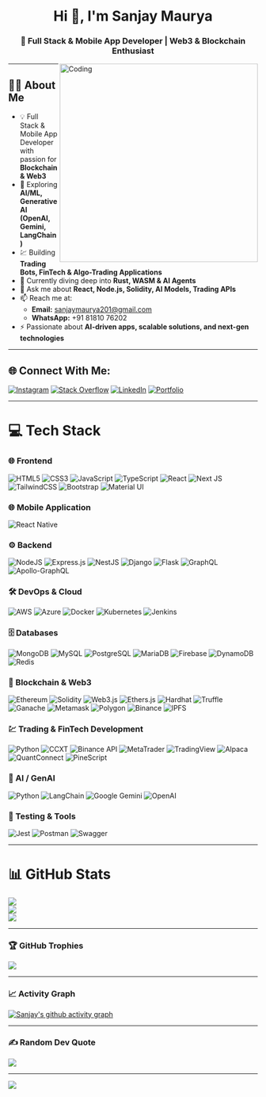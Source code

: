 <h1 align="center">Hi 👋, I'm Sanjay Maurya</h1>
<h3 align="center">🚀 Full Stack & Mobile App Developer | Web3 & Blockchain Enthusiast</h3>

<img align="right" alt="Coding" width="400" src="https://media.giphy.com/media/qgQUggAC3Pfv687qPC/giphy.gif">

---

## 👨‍💻 About Me
- 💡 Full Stack & Mobile App Developer with passion for **Blockchain & Web3**  
- 🤖 Exploring **AI/ML, Generative AI (OpenAI, Gemini, LangChain)**  
- 💹 Building **Trading Bots, FinTech & Algo-Trading Applications**  
- 🌱 Currently diving deep into **Rust, WASM & AI Agents**  
- 💬 Ask me about **React, Node.js, Solidity, AI Models, Trading APIs**  
- 📫 Reach me at:
  - **Email:** [sanjaymaurya201@gmail.com](mailto:sanjaymaurya201@gmail.com)  
  - **WhatsApp:** +91 81810 76202
- ⚡ Passionate about **AI-driven apps, scalable solutions, and next-gen technologies**

---

## 🌐 Connect With Me:
[![Instagram](https://img.shields.io/badge/Instagram-%23E4405F.svg?logo=Instagram&logoColor=white)](https://instagram.com/sanjay_maurya81) 
[![Stack Overflow](https://img.shields.io/badge/-Stackoverflow-FE7A16?logo=stack-overflow&logoColor=white)](https://stackoverflow.com/users/17118035) 
[![LinkedIn](https://img.shields.io/badge/LinkedIn-%230077B5.svg?logo=linkedin&logoColor=white)](https://linkedin.com/in/your-link) 
[![Portfolio](https://img.shields.io/badge/Portfolio-%23000000.svg?logo=firefox&logoColor=white)](https://your-portfolio.com)  

---

# 💻 Tech Stack

### 🌐 Frontend
![HTML5](https://img.shields.io/badge/html5-%23E34F26.svg?style=for-the-badge&logo=html5&logoColor=white) 
![CSS3](https://img.shields.io/badge/css3-%231572B6.svg?style=for-the-badge&logo=css3&logoColor=white) 
![JavaScript](https://img.shields.io/badge/javascript-%23323330.svg?style=for-the-badge&logo=javascript&logoColor=%23F7DF1E) 
![TypeScript](https://img.shields.io/badge/typescript-%23007ACC.svg?style=for-the-badge&logo=typescript&logoColor=white) 
![React](https://img.shields.io/badge/react-%2320232a.svg?style=for-the-badge&logo=react&logoColor=%2361DAFB) 
![Next JS](https://img.shields.io/badge/Next-black?style=for-the-badge&logo=next.js&logoColor=white) 
![TailwindCSS](https://img.shields.io/badge/tailwindcss-%2338B2AC.svg?style=for-the-badge&logo=tailwind-css&logoColor=white) 
![Bootstrap](https://img.shields.io/badge/bootstrap-%238511FA.svg?style=for-the-badge&logo=bootstrap&logoColor=white) 
![Material UI](https://img.shields.io/badge/MUI-%230081CB.svg?style=for-the-badge&logo=mui&logoColor=white) 

### 🌐 Mobile Application
![React Native](https://img.shields.io/badge/react_native-%2320232a.svg?style=for-the-badge&logo=react&logoColor=%2361DAFB) 


### ⚙️ Backend
![NodeJS](https://img.shields.io/badge/node.js-6DA55F?style=for-the-badge&logo=node.js&logoColor=white) 
![Express.js](https://img.shields.io/badge/express.js-%23404d59.svg?style=for-the-badge&logo=express&logoColor=%2361DAFB) 
![NestJS](https://img.shields.io/badge/nestjs-%23E0234E.svg?style=for-the-badge&logo=nestjs&logoColor=white) 
![Django](https://img.shields.io/badge/Django-092E20?style=for-the-badge&logo=django&logoColor=white) 
![Flask](https://img.shields.io/badge/Flask-000000?style=for-the-badge&logo=flask&logoColor=white) 
![GraphQL](https://img.shields.io/badge/-GraphQL-E10098?style=for-the-badge&logo=graphql&logoColor=white) 
![Apollo-GraphQL](https://img.shields.io/badge/-ApolloGraphQL-311C87?style=for-the-badge&logo=apollo-graphql)


### 🛠️ DevOps & Cloud
![AWS](https://img.shields.io/badge/AWS-%23FF9900.svg?style=for-the-badge&logo=amazon-aws&logoColor=white) 
![Azure](https://img.shields.io/badge/azure-%230072C6.svg?style=for-the-badge&logo=microsoftazure&logoColor=white) 
![Docker](https://img.shields.io/badge/docker-%230db7ed.svg?style=for-the-badge&logo=docker&logoColor=white) 
![Kubernetes](https://img.shields.io/badge/kubernetes-%23326ce5.svg?style=for-the-badge&logo=kubernetes&logoColor=white) 
![Jenkins](https://img.shields.io/badge/jenkins-%232C5263.svg?style=for-the-badge&logo=jenkins&logoColor=white) 

### 🗄️ Databases
![MongoDB](https://img.shields.io/badge/MongoDB-%234ea94b.svg?style=for-the-badge&logo=mongodb&logoColor=white) 
![MySQL](https://img.shields.io/badge/mysql-%2300000f.svg?style=for-the-badge&logo=mysql&logoColor=white) 
![PostgreSQL](https://img.shields.io/badge/PostgreSQL-%23336791.svg?style=for-the-badge&logo=postgresql&logoColor=white) 
![MariaDB](https://img.shields.io/badge/MariaDB-003545?style=for-the-badge&logo=mariadb&logoColor=white) 
![Firebase](https://img.shields.io/badge/Firebase-039BE5?style=for-the-badge&logo=Firebase&logoColor=white) 
![DynamoDB](https://img.shields.io/badge/Amazon%20DynamoDB-4053D6?style=for-the-badge&logo=Amazon%20DynamoDB&logoColor=white) 
![Redis](https://img.shields.io/badge/redis-%23DD0031.svg?style=for-the-badge&logo=redis&logoColor=white) 


### 🔗 Blockchain & Web3
![Ethereum](https://img.shields.io/badge/Ethereum-3C3C3D?style=for-the-badge&logo=ethereum&logoColor=white) 
![Solidity](https://img.shields.io/badge/Solidity-%23363636.svg?style=for-the-badge&logo=solidity&logoColor=white) 
![Web3.js](https://img.shields.io/badge/Web3.js-F16822?style=for-the-badge&logo=web3.js&logoColor=white) 
![Ethers.js](https://img.shields.io/badge/Ethers.js-25383C?style=for-the-badge&logo=ethereum&logoColor=white) 
![Hardhat](https://img.shields.io/badge/Hardhat-FCC624?style=for-the-badge&logo=ethereum&logoColor=black) 
![Truffle](https://img.shields.io/badge/Truffle-3FE0C5?style=for-the-badge&logo=truffle&logoColor=white) 
![Ganache](https://img.shields.io/badge/Ganache-EE7A30?style=for-the-badge&logo=ethereum&logoColor=white) 
![Metamask](https://img.shields.io/badge/Metamask-F6851B?style=for-the-badge&logo=metamask&logoColor=white) 
![Polygon](https://img.shields.io/badge/Polygon-8247E5?style=for-the-badge&logo=polygon&logoColor=white) 
![Binance](https://img.shields.io/badge/Binance%20Smart%20Chain-FCD535?style=for-the-badge&logo=binance&logoColor=black) 
![IPFS](https://img.shields.io/badge/IPFS-0A1B2B?style=for-the-badge&logo=ipfs&logoColor=white) 

### 💹 Trading & FinTech Development
![Python](https://img.shields.io/badge/Python%20Trading-3670A0?style=for-the-badge&logo=python&logoColor=ffdd54) 
![CCXT](https://img.shields.io/badge/CCXT-006699?style=for-the-badge&logo=bitcoin&logoColor=white) 
![Binance API](https://img.shields.io/badge/Binance%20API-FCD535?style=for-the-badge&logo=binance&logoColor=black) 
![MetaTrader](https://img.shields.io/badge/MetaTrader%205-0078D4?style=for-the-badge&logo=windows&logoColor=white) 
![TradingView](https://img.shields.io/badge/TradingView-1E96C8?style=for-the-badge&logo=tradingview&logoColor=white) 
![Alpaca](https://img.shields.io/badge/Alpaca-FF7F50?style=for-the-badge&logo=python&logoColor=white) 
![QuantConnect](https://img.shields.io/badge/QuantConnect-0E1117?style=for-the-badge&logo=csharp&logoColor=white) 
![PineScript](https://img.shields.io/badge/PineScript-00B386?style=for-the-badge&logo=tradingview&logoColor=white) 

### 🤖 AI / GenAI
![Python](https://img.shields.io/badge/python-3670A0?style=for-the-badge&logo=python&logoColor=ffdd54) 
![LangChain](https://img.shields.io/badge/LangChain-0A1A2F?style=for-the-badge&logo=chainlink&logoColor=white) 
![Google Gemini](https://img.shields.io/badge/Google%20Gemini-4285F4?style=for-the-badge&logo=google&logoColor=white) 
![OpenAI](https://img.shields.io/badge/OpenAI-412991?style=for-the-badge&logo=openai&logoColor=white) 

### 🧪 Testing & Tools
![Jest](https://img.shields.io/badge/-Jest-C21325?style=for-the-badge&logo=jest&logoColor=white) 
![Postman](https://img.shields.io/badge/Postman-FF6C37?style=for-the-badge&logo=postman&logoColor=white) 
![Swagger](https://img.shields.io/badge/Swagger-85EA2D?style=for-the-badge&logo=swagger&logoColor=black) 



---

# 📊 GitHub Stats
![](https://github-readme-stats.vercel.app/api?username=sanjymaurya201&theme=tokyonight&show_icons=true&hide_border=false&count_private=true)  
![](https://github-readme-streak-stats.herokuapp.com/?user=sanjymaurya201&theme=tokyonight&hide_border=false)  
![](https://github-readme-stats.vercel.app/api/top-langs/?username=sanjymaurya201&theme=tokyonight&hide_border=false&layout=compact)

---

### 🏆 GitHub Trophies
![](https://github-profile-trophy.vercel.app/?username=sanjymaurya201&theme=discord&no-frame=false&no-bg=false&margin-w=4)

---

### 📈 Activity Graph
[![Sanjay's github activity graph](https://github-readme-activity-graph.vercel.app/graph?username=sanjymaurya201&theme=tokyo-night)](https://github.com/ashutosh00710/github-readme-activity-graph)

---

### ✍️ Random Dev Quote
![](https://quotes-github-readme.vercel.app/api?type=horizontal&theme=radical)

---

[![](https://visitcount.itsvg.in/api?id=sanjymaurya201&icon=0&color=0)](https://visitcount.itsvg.in)

